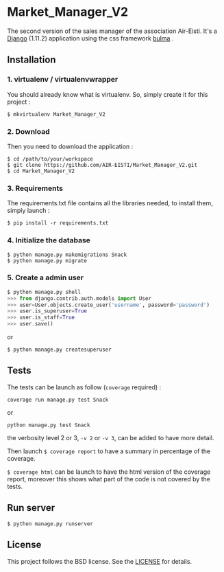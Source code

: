# Market_Manager_V2

The second version of the sales manager of the association Air-Eisti. It's a [Django](https://www.djangoproject.com/) (1.11.2) application using the css framework 
[bulma](http://bulma.io/) .

## Installation

### 1. virtualenv / virtualenvwrapper

You should already know what is virtualenv. So, simply create it for this project :

```$ mkvirtualenv Market_Manager_V2```

### 2. Download

Then you need to download the application :
```
$ cd /path/to/your/workspace
$ git clone https://github.com/AIR-EISTI/Market_Manager_V2.git
$ cd Market_Manager_V2
```

### 3. Requirements

The requirements.txt file contains all the libraries needed, to install them, simply launch :

```$ pip install -r requirements.txt```

### 4. Initialize the database

```
$ python manage.py makemigrations Snack
$ python manage.py migrate
```

### 5. Create a admin user

``` py
$ python manage.py shell
>>> from django.contrib.auth.models import User
>>> user=User.objects.create_user('username', password='password')
>>> user.is_superuser=True
>>> user.is_staff=True
>>> user.save()
```
or 

```
$ python manage.py createsuperuser
```

## Tests
The tests can be launch as follow (`coverage` required) :

```
coverage run manage.py test Snack
```
or 

```
python manage.py test Snack
```

the verbosity level 2 or 3, `-v 2` or `-v 3`, can be added to have more detail.

Then launch ``` $ coverage report ``` to have a summary in percentage of the coverage.

``` $ coverage html ``` can be launch to have the html version of the coverage report, moreover
this shows what part of the code is not covered by the tests.

## Run server

```
$ python manage.py runserver
```

## License
This project follows the BSD license. See the [LICENSE](https://github.com/AIR-EISTI/Market_Manager_V2/blob/master/LICENSE)
for details.

